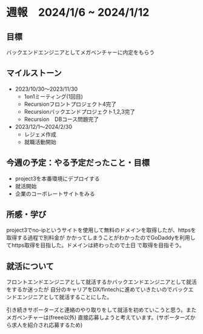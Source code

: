 # 週報　2024/1/6 ~ 2024/1/12

## 目標
バックエンドエンジニアとしてメガベンチャーに内定をもらう


## マイルストーン
- 2023/10/30〜2023/11/30
    - 1on1ミーティング(1回目)
    - Recursionフロントプロジェクト4完了
    - Recursionバックエンドプロジェクト1,2,3完了
    - Recursion　DBコース問題完了
- 2023/12/1〜2024/2/30
    - レジェメ作成
    - 就職活動開始


## 今週の予定：やる予定だったこと・目標
- project3を本番環境にデプロイする
- 就活開始
- 企業のコーポレートサイトをみる

## 所感・学び
project3でno-ipというサイトを使用して無料のドメインを取得したが、httpsを取得する過程で別料金が
かかってしまうことがわかったのでGoDaddyを利用してhttps取得を目指した。ドメインは終わったので土日
で取得を目指そう。

## 就活について
フロントエンドエンジニアとして就活するかバックエンドエンジニアとして就活をするか迷ったが
自分のキャリアをDX/fintechに進めていきたいのでバックエンドエンジニアとして就活することにした。

引き続きサポーターズと連絡のやり取りをして就活を初めていこうと思う。またメガベンチャーは(freee以外)
直接応募しようと考えています。(サポーターズから求人を紹介され応募するため)
